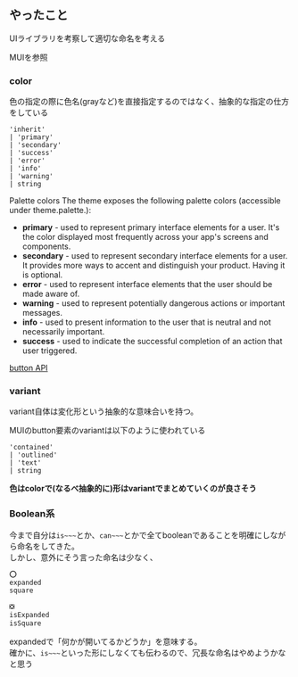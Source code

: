 ## やったこと
UIライブラリを考察して適切な命名を考える

MUIを参照

### color
色の指定の際に色名(grayなど)を直接指定するのではなく、抽象的な指定の仕方をしている

```
'inherit'
| 'primary'
| 'secondary'
| 'success'
| 'error'
| 'info'
| 'warning'
| string
```

Palette colors
The theme exposes the following palette colors (accessible under theme.palette.):

- **primary** - used to represent primary interface elements for a user. It's the color displayed most frequently across your app's screens and components.
- **secondary** - used to represent secondary interface elements for a user. It provides more ways to accent and distinguish your product. Having it is optional.
- **error** - used to represent interface elements that the user should be made aware of.
- **warning** - used to represent potentially dangerous actions or important messages.
- **info** - used to present information to the user that is neutral and not necessarily important.
- **success** - used to indicate the successful completion of an action that user triggered.

[button API](https://mui.com/api/button/)  


### variant
variant自体は変化形という抽象的な意味合いを持つ。  

MUIのbutton要素のvariantは以下のように使われている

```
'contained'
| 'outlined'
| 'text'
| string
```

**色はcolorで(なるべ抽象的に)形はvariantでまとめていくのが良さそう**  

### Boolean系
今まで自分は`is~~~`とか、`can~~~`とかで全てbooleanであることを明確にしながら命名をしてきた。  
しかし、意外にそう言った命名は少なく、

```css
⭕️
expanded
square

❎
isExpanded
isSquare
```

expandedで「何かが開いてるかどうか」を意味する。  
確かに、`is~~~`といった形にしなくても伝わるので、冗長な命名はやめようかなと思う  









